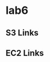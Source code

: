# lab6

## S3 Links

<!-- Put your link(s) to static website hosted by S3 -->

## EC2 Links

<!-- Put your link(s) to web application hosted by EC2 -->
